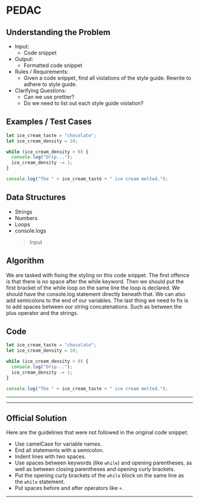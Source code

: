 # PEDAC

## Understanding the Problem

- Input:
  - Code snippet
- Output:
  - Formatted code snippet
- Rules / Requirements:
  - Given a code snippet, find all violations of the style guide. Rewrite to adhere to style guide.
- Clarifying Questions:
  - Can we use prettier?
  - Do we need to list out each style guide violation?

## Examples / Test Cases

```js
let ice_cream_taste = "chocolate";
let ice_cream_density = 10;

while (ice_cream_density > 0) {
  console.log("Drip...");
  ice_cream_density -= 1;
}

console.log("The " + ice_cream_taste + " ice cream melted.");
```

## Data Structures

- Strings
- Numbers
- Loops
- console.logs
  > Input

## Algorithm

We are tasked with fixing the styling on this code snippet. The first offence is that there is no space after the while keyword. Then we should put the first bracket of the while loop on the same line the loop is declared. We should have the console.log statement directly beneath that. We can also add semicolons to the end of our variables. The last thing we need to fix is to add spaces between our string concatenations. Such as between the plus operator and the strings.

## Code

```js
let ice_cream_taste = "chocolate";
let ice_cream_density = 10;

while (ice_cream_density > 0) {
  console.log("Drip...");
  ice_cream_density -= 1;
}

console.log("The " + ice_cream_taste + " ice cream melted.");
```

---

---

## Official Solution

Here are the guidelines that were not followed in the original code snippet:

- Use camelCase for variable names.
- End all statements with a semicolon.
- Indent lines with two spaces.
- Use spaces between keywords (like `while`) and opening parentheses, as well as between closing parentheses and opening curly brackets.
- Put the opening curly brackets of the `while` block on the same line as the `while` statement.
- Put spaces before and after operators like `+`.

---
